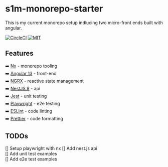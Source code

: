 # s1m-monorepo-starter

This is my current monorepo setup indlucing two micro-front ends built with angular.

[![CircleCI](https://circleci.com/gh/nrwl/nx.svg?style=svg)](https://circleci.com/gh/simonphumin/s1m-monorepo-starter)
[![MIT](https://img.shields.io/packagist/l/doctrine/orm.svg)](https://github.com/simonphumin/s1m-monorepo-starter/blob/main/LICENSE)

## Features

➡️ [Nx](https://nx.dev/) - monorepo tooling  
➡️ [Angular 13](https://angular.io/) - front-end  
➡️ [NGRX](https://ngrx.io/) - reactive state management  
➡️ [NestJS 8](https://nestjs.com/) - api  
➡️ [Jest](https://jestjs.io/) - unit testing  
➡️ [Playwright](https://playwright.dev/) - e2e testing  
➡️ [ESLint](https://eslint.org/) - code linting  
➡️ [Prettier](https://prettier.io/) - code formatting

## TODOs

[] Setup playwright with nx
[] Add nest.js api  
[] Add unit test examples  
[] Add e2e test examples
